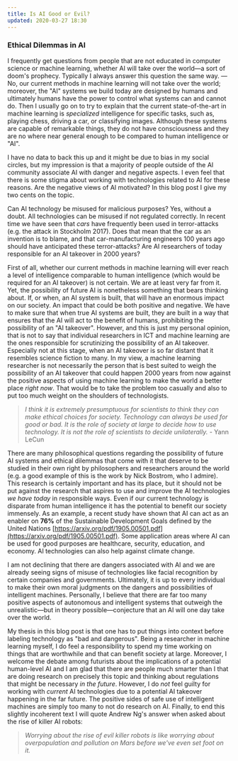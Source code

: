 ```yaml
---
title: Is AI Good or Evil?
updated: 2020-03-27 18:30
---
```


### Ethical Dilemmas in AI

I frequently get questions from people that are not educated in computer science or machine learning, whether AI will take over the world—a sort of doom's prophecy. Typically I always answer this question the same way. — No, our current methods in machine learning will not take over the world; moreover, the "AI" systems we build today are designed by humans and ultimately humans have the power to control what systems can and cannot do. Then I usually go on to try to explain that the current state-of-the-art in machine learning is *specialized* intelligence for specific tasks, such as, playing chess, driving a car, or classifying images. Although these systems are capable of remarkable things, they do not have consciousness and they are no where near general enough to be compared to human intelligence or "AI".

I have no data to back this up and it might be due to bias in my social circles, but my impression is that a majority of people outside of the AI community associate AI with danger and negative aspects. I even feel that there is some stigma about working with technologies related to AI for these reasons. Are the negative views of AI motivated? In this blog post I give my two cents on the topic.

Can AI technology be misused for malicious purposes? Yes, without a doubt. All technologies can be misused if not regulated correctly. In recent time we have seen that *cars* have frequently been used in terror-attacks (e.g. the attack in Stockholm 2017). Does that mean that the car as an invention is to blame, and that car-manufacturing engineers 100 years ago should have anticipated these terror-attacks? Are AI researchers of today responsible for an AI takeover in 2000 years?

First of all, whether our current methods in machine learning will ever reach a level of intelligence comparable to human intelligence (which would be required for an AI takeover) is not certain. We are at least very far from it. Yet, the possibility of future AI is nonetheless something that bears thinking about. If, or when, an AI system is built, that will have an enormous impact on our society. An impact that could be both positive and negative. We have to make sure that when true AI systems are built, they are built in a way that ensures that the AI will act to the benefit of humans, prohibiting the possibility of an "AI takeover". However, and this is just my personal opinion, that is not to say that individual researchers in ICT and machine learning are the ones responsible for scrutinizing the possibility of an AI takeover. Especially not at this stage, when an AI takeover is so far distant that it resembles science fiction to many. In my view, a machine learning researcher is not necessarily the person that is best suited to weigh the possibility of an AI takeover that could happen 2000 years from now against the positive aspects of using machine learning to make the world a better place *right now*. That would be to take the problem too casually and also to put too much weight on the shoulders of technologists.

> *I think it is extremely presumptuous for scientists to think they can make ethical choices for society. Technology can always be used for good or bad. It is the role of society at large to decide how to use technology. It is not the role of scientists to decide unilaterally.* - Yann LeCun

There are many philosophical questions regarding the possibility of future AI systems and ethical dilemmas that come with it that deserve to be studied in their own right by philosophers and researchers around the world (e.g. a good example of this is the work by Nick Bostrom, who I admire). This research is certainly important and has its place, but it should not be put against the research that aspires to use and improve the AI technologies *we have today* in responsible ways. Even if our current technology is disparate from human intelligence it has the potential to benefit our society immensely. As an example, a recent study have shown that AI can act as an enabler on **76%** of the Sustainable Development Goals defined by the United Nations [https://arxiv.org/pdf/1905.00501.pdf](https://arxiv.org/pdf/1905.00501.pdf). Some application areas where AI can be used for good purposes are healthcare, security, education, and economy. AI technologies can also help against climate change.

I am not declining that there are dangers associated with AI and we are already seeing signs of misuse of technologies like facial recognition by certain companies and governments. Ultimately, it is up to every individual to make their own moral judgments on the dangers and possibilities of intelligent machines. Personally, I believe that there are far too many positive aspects of autonomous and intelligent systems that outweigh the unrealistic—but in theory possible—conjecture that an AI will one day take over the world.

My thesis in this blog post is that one has to put things into context before labeling technology as "bad and dangerous". Being a researcher in machine learning myself, I do feel a responsibility to spend my time working on things that are worthwhile and that can benefit society at large. Moreover, I welcome the debate among futurists about the implications of a potential human-level AI and I am glad that there are people much smarter than I that are doing research on precisely this topic and thinking about regulations that might be necessary *in the future*. However, I do *not* feel guilty for working with *current* AI technologies due to a potential AI takeover happening in the far future. The positive sides of safe use of intelligent machines are simply too many to not do research on AI. Finally, to end this slightly incoherent text I will quote Andrew Ng's answer when asked about the rise of killer AI robots:

> *Worrying about the rise of evil killer robots is like worrying about overpopulation and pollution on Mars before we've even set foot on it.*
